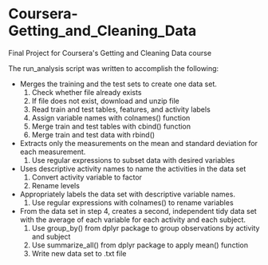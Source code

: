 # Coursera-Getting_and_Cleaning_Data
Final Project for Coursera's Getting and Cleaning Data course

The run_analysis script was written to accomplish the following:

* Merges the training and the test sets to create one data set.
    1. Check whether file already exists
    2. If file does not exist, download and unzip file
    3. Read train and test tables, features, and activity labels
    4. Assign variable names with colnames() function
    5. Merge train and test tables with cbind() function
    6. Merge train and test data with rbind()
* Extracts only the measurements on the mean and standard deviation for each 
  measurement.
    1. Use regular expressions to subset data with desired variables
* Uses descriptive activity names to name the activities in the data set
    1. Convert activity variable to factor
    2. Rename levels
* Appropriately labels the data set with descriptive variable names.
    1. Use regular expressions with colnames() to rename variables
* From the data set in step 4, creates a second, independent tidy data set with
  the average of each variable for each activity and each subject.
    1. Use group_by() from dplyr package to group observations by activity and
       subject
    2. Use summarize_all() from dplyr package to apply mean() function
    3. Write new data set to .txt file
